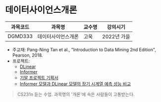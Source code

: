 # 데이터사이언스개론

| 과목코드 | 과목명             | 교수명 | 강의시기    |
|----------|--------------------|--------|-------------|
| DGMD333  | 데이터사이언스개론 | 고욱   | 2022년 가을 |

- 주교재: Pang-Ning Tan et al., "Introduction to Data Mining 2nd Edition", Pearson, 2018.
- 프로젝트:
  - [DLinear](./dlinear.ipynb)
  - [Informer](./informer.ipynb)
  - [기말 프로젝트 기획서](./final-project-plan.pdf)
  - [Informer 모델과 DLinear 모델의 장기 시계열 예측 성능 비교](./comparison-of-ltsf-performance-of-informer-and-dlinear-models.pdf)

> CS231n 듣는 수업. 과목명의 '개론'에 속은 사람들이 고통받는다.
